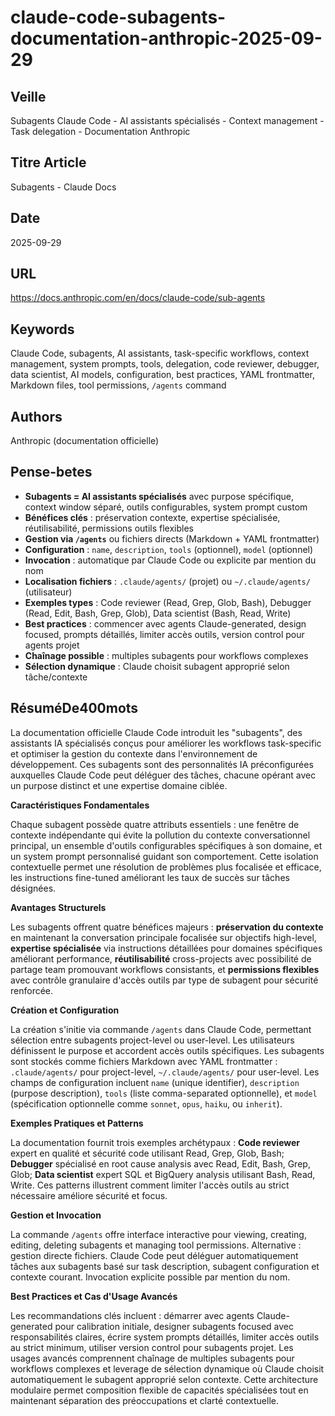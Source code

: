 # claude-code-subagents-documentation-anthropic-2025-09-29

## Veille
Subagents Claude Code - AI assistants spécialisés - Context management - Task delegation - Documentation Anthropic

## Titre Article
Subagents - Claude Docs

## Date
2025-09-29

## URL
https://docs.anthropic.com/en/docs/claude-code/sub-agents

## Keywords
Claude Code, subagents, AI assistants, task-specific workflows, context management, system prompts, tools, delegation, code reviewer, debugger, data scientist, AI models, configuration, best practices, YAML frontmatter, Markdown files, tool permissions, `/agents` command

## Authors
Anthropic (documentation officielle)

## Pense-betes
- **Subagents = AI assistants spécialisés** avec purpose spécifique, context window séparé, outils configurables, system prompt custom
- **Bénéfices clés** : préservation contexte, expertise spécialisée, réutilisabilité, permissions outils flexibles
- **Gestion via `/agents`** ou fichiers directs (Markdown + YAML frontmatter)
- **Configuration** : `name`, `description`, `tools` (optionnel), `model` (optionnel)
- **Invocation** : automatique par Claude Code ou explicite par mention du nom
- **Localisation fichiers** : `.claude/agents/` (projet) ou `~/.claude/agents/` (utilisateur)
- **Exemples types** : Code reviewer (Read, Grep, Glob, Bash), Debugger (Read, Edit, Bash, Grep, Glob), Data scientist (Bash, Read, Write)
- **Best practices** : commencer avec agents Claude-generated, design focused, prompts détaillés, limiter accès outils, version control pour agents projet
- **Chaînage possible** : multiples subagents pour workflows complexes
- **Sélection dynamique** : Claude choisit subagent approprié selon tâche/contexte

## RésuméDe400mots

La documentation officielle Claude Code introduit les "subagents", des assistants IA spécialisés conçus pour améliorer les workflows task-specific et optimiser la gestion du contexte dans l'environnement de développement. Ces subagents sont des personnalités IA préconfigurées auxquelles Claude Code peut déléguer des tâches, chacune opérant avec un purpose distinct et une expertise domaine ciblée.

**Caractéristiques Fondamentales**

Chaque subagent possède quatre attributs essentiels : une fenêtre de contexte indépendante qui évite la pollution du contexte conversationnel principal, un ensemble d'outils configurables spécifiques à son domaine, et un system prompt personnalisé guidant son comportement. Cette isolation contextuelle permet une résolution de problèmes plus focalisée et efficace, les instructions fine-tuned améliorant les taux de succès sur tâches désignées.

**Avantages Structurels**

Les subagents offrent quatre bénéfices majeurs : **préservation du contexte** en maintenant la conversation principale focalisée sur objectifs high-level, **expertise spécialisée** via instructions détaillées pour domaines spécifiques améliorant performance, **réutilisabilité** cross-projects avec possibilité de partage team promouvant workflows consistants, et **permissions flexibles** avec contrôle granulaire d'accès outils par type de subagent pour sécurité renforcée.

**Création et Configuration**

La création s'initie via commande `/agents` dans Claude Code, permettant sélection entre subagents project-level ou user-level. Les utilisateurs définissent le purpose et accordent accès outils spécifiques. Les subagents sont stockés comme fichiers Markdown avec YAML frontmatter : `.claude/agents/` pour project-level, `~/.claude/agents/` pour user-level. Les champs de configuration incluent `name` (unique identifier), `description` (purpose description), `tools` (liste comma-separated optionnelle), et `model` (spécification optionnelle comme `sonnet`, `opus`, `haiku`, ou `inherit`).

**Exemples Pratiques et Patterns**

La documentation fournit trois exemples archétypaux : **Code reviewer** expert en qualité et sécurité code utilisant Read, Grep, Glob, Bash; **Debugger** spécialisé en root cause analysis avec Read, Edit, Bash, Grep, Glob; **Data scientist** expert SQL et BigQuery analysis utilisant Bash, Read, Write. Ces patterns illustrent comment limiter l'accès outils au strict nécessaire améliore sécurité et focus.

**Gestion et Invocation**

La commande `/agents` offre interface interactive pour viewing, creating, editing, deleting subagents et managing tool permissions. Alternative : gestion directe fichiers. Claude Code peut déléguer automatiquement tâches aux subagents basé sur task description, subagent configuration et contexte courant. Invocation explicite possible par mention du nom.

**Best Practices et Cas d'Usage Avancés**

Les recommandations clés incluent : démarrer avec agents Claude-generated pour calibration initiale, designer subagents focused avec responsabilités claires, écrire system prompts détaillés, limiter accès outils au strict minimum, utiliser version control pour subagents projet. Les usages avancés comprennent chaînage de multiples subagents pour workflows complexes et leverage de sélection dynamique où Claude choisit automatiquement le subagent approprié selon contexte. Cette architecture modulaire permet composition flexible de capacités spécialisées tout en maintenant séparation des préoccupations et clarté contextuelle.
